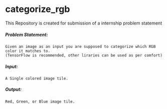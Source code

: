 # categorize_rgb

This Repository is created for submission of a internship problem statement 

##### Problem Statement: 
    Given an image as an input you are supposed to categorize which RGB color it matches to. 
    (TensorFlow is recommended, other liraries can be used as per comfort)

##### Input: 
    A Single colored image tile.

##### Output: 
    Red, Green, or Blue image tile.


